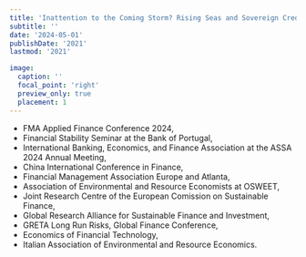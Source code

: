 ```yaml
---
title: 'Inattention to the Coming Storm? Rising Seas and Sovereign Credit Risk'
subtitle: ''
date: '2024-05-01'
publishDate: '2021'
lastmod: '2021'

image: 
  caption: ''
  focal_point: 'right'
  preview_only: true
  placement: 1
---
```

- FMA Applied Finance Conference 2024,
- Financial Stability Seminar at the Bank of Portugal,
- International Banking, Economics, and Finance Association at the ASSA 2024 Annual Meeting,
- China International Conference in Finance,
- Financial Management Association Europe and Atlanta,
- Association of Environmental and Resource Economists at OSWEET,
- Joint Research Centre of the European Comission on Sustainable Finance,
- Global Research Alliance for Sustainable Finance and Investment,
- GRETA Long Run Risks, Global Finance Conference,
- Economics of Financial Technology,
- Italian Association of Environmental and Resource Economics.
